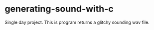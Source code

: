 # generating-sound-with-c

Single day project. This is program returns a glitchy sounding wav file.
